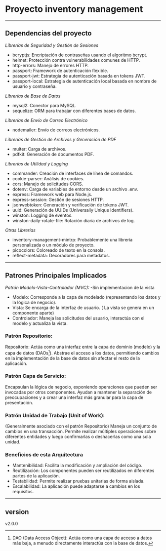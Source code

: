 # Proyecto inventory management
---
## Dependencias del proyecto
*Librerías de Seguridad y Gestión de Sesiones*
- bcryptjs: Encriptación de contraseñas usando el algoritmo bcrypt.
- helmet: Protección contra vulnerabilidades comunes de HTTP.
- http-errors: Manejo de errores HTTP.
- passport: Framework de autenticación flexible.
- passport-jwt: Estrategia de autenticación basada en tokens JWT.
- passport-local: Estrategia de autenticación local basada en nombre de usuario y contraseña.

*Librerías de Base de Datos*
- mysql2: Conector para MySQL.
- sequelize: ORM para trabajar con diferentes bases de datos.

*Librerías de Envío de Correo Electrónico*
- nodemailer: Envío de correos electrónicos.

*Librerías de Gestión de Archivos y Generación de PDF*
- multer: Carga de archivos.
- pdfkit: Generación de documentos PDF.

*Librerías de Utilidad y Logging*
- commander: Creación de interfaces de línea de comandos.
- cookie-parser: Análisis de cookies.
- cors: Manejo de solicitudes CORS.
- dotenv: Carga de variables de entorno desde un archivo .env.
- express: Framework web para Node.js.
- express-session: Gestión de sesiones HTTP.
- jsonwebtoken: Generación y verificación de tokens JWT.
- uuid: Generación de UUIDs (Universally Unique Identifiers).
- winston: Logging de eventos.
- winston-daily-rotate-file: Rotación diaria de archivos de log.

*Otras Librerías*
- inventory-management-mintrp: Probablemente una librería personalizada o un módulo de proyecto.
- picocolors: Coloreado de texto en la consola.
- reflect-metadata: Decoradores para metadatos.
---

## Patrones Principales Implicados
*Patrón Modelo-Vista-Controlador (MVC):* -Sin implementacion de la vista
- Modelo: Corresponde a la capa de modelado (representando los datos y la lógica de negocio).
- Vista: Se encarga de la interfaz de usuario. ( La vista se genera en un componente aparte)
- Controlador: Maneja las solicitudes del usuario, interactúa con el modelo y actualiza la vista.

### Patrón Repositorio:
Repositorio: Actúa como una interfaz entre la capa de dominio (modelo) y la capa de datos (DAOs[^1]).
Abstrae el acceso a los datos, permitiendo cambios en la implementación de la base de datos sin afectar el resto de la aplicación.

### Patrón Capa de Servicio:
Encapsulan la lógica de negocio, exponiendo operaciones que pueden ser invocadas por otros componentes.
Ayudan a mantener la separación de preocupaciones y a crear una interfaz más granular para la capa de presentación.

### Patrón Unidad de Trabajo (Unit of Work):
(Generalmente asociado con el patrón Repositorio) Maneja un conjunto de cambios en una transacción.
Permite realizar múltiples operaciones sobre diferentes entidades y luego confirmarlas o deshacerlas como una sola unidad.

### Beneficios de esta Arquitectura
- Mantenibilidad: Facilita la modificación y ampliación del código.
- Reutilización: Los componentes pueden ser reutilizados en diferentes partes de la aplicación.
- Testabilidad: Permite realizar pruebas unitarias de forma aislada.
- Escalabilidad: La aplicación puede adaptarse a cambios en los requisitos.

___
[^1]: DAO (Data Access Object): Actúa como una capa de acceso a datos más baja, a menudo directamente interactúa con la base de datos.

## version
v2.0.0
